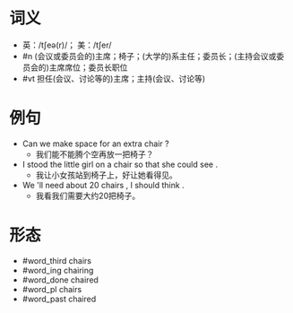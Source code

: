 # 词义
- 英：/tʃeə(r)/； 美：/tʃer/
- #n (会议或委员会的)主席；椅子；(大学的)系主任；委员长；(主持会议或委员会的)主席席位；委员长职位
- #vt 担任(会议、讨论等的)主席；主持(会议、讨论等)
# 例句
- Can we make space for an extra chair ?
	- 我们能不能腾个空再放一把椅子？
- I stood the little girl on a chair so that she could see .
	- 我让小女孩站到椅子上，好让她看得见。
- We 'll need about 20 chairs , I should think .
	- 我看我们需要大约20把椅子。
# 形态
- #word_third chairs
- #word_ing chairing
- #word_done chaired
- #word_pl chairs
- #word_past chaired
